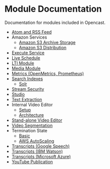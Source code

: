 # Module Documentation

Documentation for modules included in Opencast.

* [Atom and RSS Feed](atomrss.md)
* Amazon Services
    * [Amazon S3 Archive Storage](awss3archive.md)
    * [Amazon S3 Distribution](awss3distribution.md)
* [Execute Service](execute.md)
* [Live  Schedule](liveschedule.md)
* [LTI Module](ltimodule.md)
* [Media Module](mediamodule.configuration.md)
* [Metrics (OpenMetrics, Prometheus)](metrics.md)
* [Search Indexes](searchindex/index.md)
    * [Solr](searchindex/solr.md)
* [Stream Security](stream-security.md)
* [Studio](studio.md)
* [Text Extraction](textextraction.md)
* Internal Video Editor
    * [Setup](videoeditor.setup.md)
    * [Architecture](videoeditor.architecture.md)
* [Stand-alone Video Editor](editor.md)
* [Video Segmentation](videosegmentation.md)
* Termination State
    * [Basic](terminationstate.md)
    * [AWS AutoScaling](terminationstate.aws.autoscaling.md)
* [Transcripts (Google Speech)](transcription.modules/googlespeechtranscripts.md)
* [Transcripts (IBM Watson)](transcription.modules/watsontranscripts.md)
* [Transcripts (Microsoft Azure)](transcription.modules/microsoftazuretranscripts.md)
* [YouTube Publication](youtubepublication.md)
